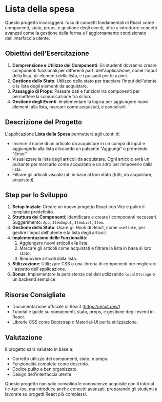 # Lista della spesa

Questo progetto incoraggerà l'uso di concetti fondamentali di React come componenti, stato, props, e gestione degli eventi, oltre a introdurre concetti avanzati come la gestione della forma e l'aggiornamento condizionato dell'interfaccia utente.

## Obiettivi dell'Esercitazione

1.  **Comprensione e Utilizzo dei Componenti**: Gli studenti dovranno creare componenti funzionali per differenti parti dell'applicazione, come l'input della lista, gli elementi della lista, e i pulsanti per le azioni.
2.  **Gestione dello Stato**: Utilizzo dello stato per tracciare l'input dell'utente e la lista degli elementi da acquistare.
3.  **Passaggio di Props**: Passare dati e funzioni tra componenti per permettere la comunicazione tra di loro.
4.  **Gestione degli Eventi**: Implementare la logica per aggiungere nuovi elementi alla lista, marcarli come acquistati, e cancellarli.

## Descrizione del Progetto

L'applicazione **Lista della Spesa** permetterà agli utenti di:

-   Inserire il nome di un articolo da acquistare in un campo di input e aggiungerlo alla lista cliccando un pulsante "Aggiungi" o premendo "Enter".
-   Visualizzare la lista degli articoli da acquistare. Ogni articolo avrà un pulsante per marcarlo come acquistato e un altro per rimuoverlo dalla lista.
-   Filtrare gli articoli visualizzati in base al loro stato (tutti, da acquistare, acquistati).

## Step per lo Sviluppo

1.  **Setup Iniziale**: Creare un nuovo progetto React con Vite e pulire il template predefinito.
2.  **Struttura dei Componenti**: Identificare e creare i componenti necessari. Suggerimento: `App`, `ItemInput`, `ItemList`, `Item`.
3.  **Gestione dello Stato**: Usare gli Hook di React, come `useState`, per gestire l'input dell'utente e la lista degli articoli.
4.  **Implementazione delle Funzionalità**:
    1.  Aggiungere nuovi articoli alla lista.
    2.  Marcare gli articoli come acquistati e filtrare la lista in base al loro stato.
    3.  Rimuovere articoli dalla lista.
5.  **Stilizzazione**: Utilizzare CSS o una libreria di componenti per migliorare l'aspetto dell'applicazione.
6.  **Bonus**: Implementare la persistenza dei dati utilizzando `localStorage` o un backend semplice.

## Risorse Consigliate

-   Documentazione ufficiale di React (https://react.dev/)
-   Tutorial e guide su componenti, stato, props, e gestione degli eventi in React.
-   Librerie CSS come Bootstrap o Material-UI per la stilizzazione.

## Valutazione

Il progetto sarà valutato in base a:

-   Corretto utilizzo dei componenti, stato, e props.
-   Funzionalità complete come descritto.
-   Codice pulito e ben organizzato.
-   Design dell'interfaccia utente.

Questo progetto non solo consolida le conoscenze acquisite con il tutorial tic-tac-toe, ma introduce anche concetti avanzati, preparando gli studenti a lavorare su progetti React più complessi.
